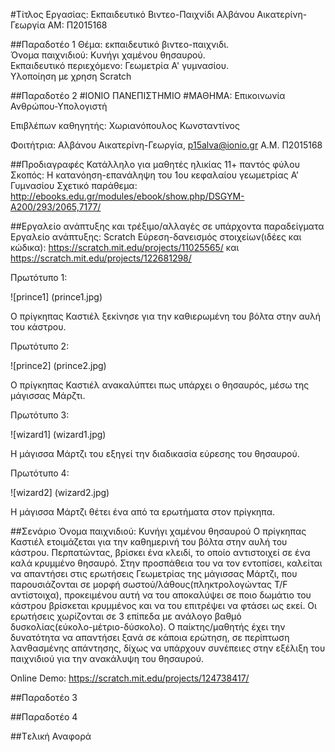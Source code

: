 ﻿#Τίτλος Εργασίας: Εκπαιδευτικό Βιντεο-Παιχνίδι
Αλβάνου Αικατερίνη-Γεωργία
ΑΜ: Π2015168

##Παραδοτέο 1
Θέμα: εκπαιδευτικό βιντεο-παιχνιδι.  </br>
Όνομα παιχνιδιού: Κυνήγι χαμένου θησαυρού. </br>
Εκπαιδευτικό περιεχόμενο: Γεωμετρία Α' γυμνασίου. </br>
Υλοποίηση με χρηση Scratch


##Παραδοτέο 2
#ΙΟΝΙΟ ΠΑΝΕΠΙΣΤΗΜΙΟ 
#ΜΑΘΗΜΑ: Επικοινωνία Ανθρώπου-Υπολογιστή 
 
Επιβλέπων καθηγητής: Χωριανόπουλος Κωνσταντίνος 

Φοιτήτρια: Αλβάνου Αικατερίνη-Γεωργία, p15alva@ionio.gr
Α.Μ. Π2015168 

##Προδιαγραφές
Κατάλληλο για μαθητές ηλικίας  11+ παντός φύλου 
Σκοπός: Η κατανόηση-επανάληψη του 1ου κεφαλαίου γεωμετρίας Α’ Γυμνασίου
Σχετικό παράθεμα: http://ebooks.edu.gr/modules/ebook/show.php/DSGYM-A200/293/2065,7177/


##Εργαλείο ανάπτυξης και τρέξιμο/αλλαγές σε υπάρχοντα παραδείγματα
Εργαλείο ανάπτυξης: Scratch
Εύρεση-δανεισμός στοιχείων(ιδέες και κώδικα): https://scratch.mit.edu/projects/11025565/ και https://scratch.mit.edu/projects/122681298/

Πρωτότυπο 1:

![prince1] (prince1.jpg)

Ο πρίγκηπας Καστιέλ ξεκίνησε για την καθιερωμένη του βόλτα στην αυλή του κάστρου.

Πρωτότυπο 2:

![prince2] (prince2.jpg)

Ο πρίγκηπας Καστιέλ ανακαλύπτει πως υπάρχει ο θησαυρός, μέσω της μάγισσας Μάρζτι.

Πρωτότυπο 3:

![wizard1] (wizard1.jpg)

Η μάγισσα Μάρτζι του εξηγεί την διαδικασία εύρεσης του θησαυρού.

Πρωτότυπο 4:

![wizard2] (wizard2.jpg)

Η μάγισσα Μάρτζι θέτει ένα από τα ερωτήματα στον πρίγκηπα.


##Σενάριο
Όνομα παιχνιδιού: Κυνήγι χαμένου θησαυρού
Ο πρίγκηπας Καστιέλ ετοιμάζεται για την καθημερινή του βόλτα στην αυλή του κάστρου. Περπατώντας, βρίσκει ένα κλειδί, το οποίο αντιστοιχεί σε ένα καλά κρυμμένο θησαυρό. Στην προσπάθεια του να τον εντοπίσει, καλείται να απαντήσει στις ερωτήσεις Γεωμετρίας της μάγισσας Μάρτζι, που παρουσιάζονται σε μορφή σωστού/λάθους(πληκτρολογώντας T/F αντίστοιχα), προκειμένου αυτή να του αποκαλύψει σε ποιο δωμάτιο του κάστρου βρίσκεται κρυμμένος και να του επιτρέψει να φτάσει ως εκεί. Οι ερωτήσεις χωρίζονται σε 3 επίπεδα με ανάλογο βαθμό δυσκολίας(εύκολο-μέτριο-δύσκολο). Ο παίκτης/μαθητής  έχει την δυνατότητα να απαντήσει ξανά σε κάποια ερώτηση, σε περίπτωση λανθασμένης απάντησης, δίχως να υπάρχουν συνέπειες στην εξέλιξη του παιχνιδιού για την ανακάλυψη του θησαυρού. 

Online Demo: https://scratch.mit.edu/projects/124738417/


##Παραδοτέο 3


##Παραδοτέο 4


##Tελική Αναφορά

